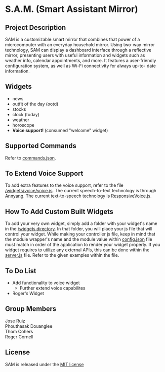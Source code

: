# S.A.M. (Smart Assistant Mirror)

## Project Description
SAM is a customizable smart mirror that combines that power of a
microcomputer with an everyday household mirror. Using two-way mirror technology, SAM can
display a dashboard interface through a reflective mirror, presenting users with useful
information and widgets such as weather info, calendar appointments, and more. It features a
user-friendly configuration system, as well as Wi-Fi connectivity for always up-to- date
information.

## Widgets
* news
* outfit of the day (ootd)
* stocks
* clock (today)
* weather
* horoscope
* **Voice support!** (consumed "welcome" widget)

## Supported Commands
Refer to <a href="https://github.com/jmaruiz/smartmirror/blob/master/commands.json" target="_blank">commands.json</a>.

## To Extend Voice Support
To add extra features to the voice support, refer to the file <a href="https://github.com/jmaruiz/smartmirror/blob/master/widgets/voice/voice.js" target="_blank">/widgets/voice/voice.js</a>. The current speech-to-text
technology is through <a href="https://www.talater.com/annyang/" target="_blank">Annyang</a>. The current text-to-speech technology is <a href="https://responsivevoice.org/" target="_blank">ResponsiveVoice.js</a>.

## How To Add Custom Built Widgets
To add your very own widget, simply add a folder with your widget's name in the <a href="https://github.com/jmaruiz/smartmirror/tree/master/widgets" target="_blank">/widgets directory</a>.
In that folder, you will place your js file that will control your widget.
While making your controller js file, keep in mind that the module wrapper's name and the module value within
<a href="https://github.com/jmaruiz/smartmirror/blob/master/config.json" target="_blank">config.json</a> file must match in order of the application to render your widget properly. If you widget requires
to utilize any external APIs, this can be done within the <a href="https://github.com/jmaruiz/smartmirror/blob/master/server.js" target="_blank">server.js</a> file. Refer to the given examples within the file.

## To Do List
* Add functionality to voice widget
  * Further extend voice capabilites
* Roger's Widget

## Group Members
Jose Ruiz  
Phouthasak Douanglee  
Thom Cohers  
Roger Cornell

## License
SAM is released under the [MIT license](license.md)
